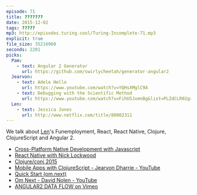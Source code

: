 ```yaml
---
episode: 71
title: ???????
date: 2015-12-02
tags: ?????
mp3: http://episodes.turing.cool/Turing-Incomplete-71.mp3
explicit: true
file_size: 35216960
seconds: 2201
picks:
  Pam:
    - text: Angular 2 Generator
      url: https://github.com/swirlycheetah/generator-angular2
  Jearvon:
    - text: Adele Hello
      url: https://www.youtube.com/watch?v=YQHsXMglC9A
    - text: Debugging with the Scientific Method
      url: https://www.youtube.com/watch?v=FihU5JxmnBg&list=PLZdCLR02grLrl5ie970A24kvti21hGiOf&index=2
  Len:
    - text: Jessica Jones
      url: http://www.netflix.com/title/80002311
---
```


We talk about [Len](http://twitter.com/ignu)'s Funemployment, React, React Native, Clojure, ClojureScript and Angular 2.

* [Cross-Platform Native Development with Javascript](https://www.nativescript.org/)
* [React Native with Nick Lockwood](http://www.raywenderlich.com/106144/react-native-with-nick-lockwood-podcast-s04-e02)
* [Clojure/conj 2015](http://clojure-conj.org/)
* [Mobile Apps with ClojureScript - Jearvon Dharrie - YouTube](https://www.youtube.com/watch?v=GDA-g6Ca_dQ)
* [Quick Start (om.next)](https://github.com/omcljs/om/wiki/Quick-Start-(om.next))
* [Om Next - David Nolen - YouTube](https://www.youtube.com/watch?v=ByNs9TG30E8)
* [ANGULAR2 DATA FLOW on Vimeo](https://vimeo.com/144625829)
